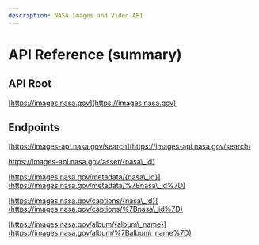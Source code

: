 ```yaml
---
description: NASA Images and Video API
---
```


# API Reference (summary)

## API Root

[https://images.nasa.gov](https://images.nasa.gov)

## Endpoints

[https://images-api.nasa.gov/search](https://images-api.nasa.gov/search)                                                                               &#x20;

[https://images-api.nasa.gov/asset/{nasa\_id} ](https://images-api.nasa.gov/asset/%7Bnasa\_id%7D)                                                           &#x20;

[https://images.nasa.gov/metadata/{nasa\_id}](https://images.nasa.gov/metadata/%7Bnasa\_id%7D)                                                           &#x20;

[https://images.nasa.gov/captions/{nasa\_id}](https://images.nasa.gov/captions/%7Bnasa\_id%7D)                                                                        &#x20;

[https://images.nasa.gov/album/{album\_name}](https://images.nasa.gov/album/%7Balbum\_name%7D)                                                                      &#x20;
